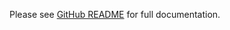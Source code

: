 <!-- README for NPM; the one for GitHub is in .github directory. -->

Please see [GitHub README](https://github.com/ivan7237d/1log/tree/master/packages/core) for full documentation.
